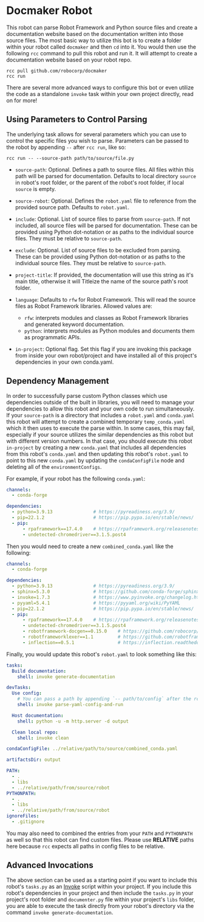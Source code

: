 # Docmaker Robot

This robot can parse Robot Framework and Python source files and create a documentation website based on the documentation written into those source files. The most basic way to utilize this bot is to create a folder within your robot called `docmaker` and then `cd` into it. You would then use the following `rcc` command to pull this robot and run it. It will attempt to create a documentation website based on your robot repo.

```shell
rcc pull github.com/robocorp/docmaker
rcc run
```

There are several more advanced ways to configure this bot or even utilize the code as a standalone `invoke` task within your own project directly, read on for more!

## Using Parameters to Control Parsing

The underlying task allows for several parameters which you can use to control the specific files you wish to parse. Parameters can be passed to the robot by appending `--` after `rcc run`, like so:

```shell
rcc run -- --source-path path/to/source/file.py
```

* `source-path`: Optional. Defines a path to source files. All
    files within this path will be parsed for documentation. Defaults
    to local directory ``source`` in robot's root folder, or the
    parent of the robot's root folder, if local ``source`` is empty.
* `source-robot`: Optional. Defines the ``robot.yaml`` file to
    reference from the provided source path. Defaults to ``robot.yaml``.
* `include`: Optional. List of source files to parse from
    ``source-path``. If not included, all source files will be parsed for
    documentation. These can be provided using Python dot-notation
    or as paths to the individual source files. They must be relative
    to ``source-path``.
* `exclude`: Optional. List of source files to be excluded
    from parsing. These can be provided using Python dot-notation
    or as paths to the individual source files. They must be relative
    to ``source-path``.
* `project-title`: If provided, the documentation will use this
    string as it's main title, otherwise it will Titleize the name
    of the source path's root folder.
* `language`: Defaults to ``rfw`` for Robot Framework. This
    will read the source files as Robot Framework libraries. Allowed
    values are:

    - ``rfw``: interprets modules and classes as Robot Framework
    libraries and generated keyword documentation.
    - ``python``: interprets modules as Python modules and
    documents them as programmatic APIs.

* `in-project`: Optional flag. Set this flag if you are invoking
    this package from inside your own robot/project and have installed
    all of this project's dependencies in your own conda.yaml.

## Dependency Management

In order to successfully parse custom Python classes which use dependencies outside of the built in libraries, you will need to manage your dependencies to allow this robot and your own code to run simultaneously. If your `source-path` is a directory that includes a `robot.yaml` and `conda.yaml` this robot will attempt to create a combined temporary `temp_conda.yaml` which it then uses to execute the parse within. In some cases, this may fail, especially if your source utilizes the similar dependencies as this robot but with different version numbers. In that case, you should execute this robot `in-project` by creating a new `conda.yaml` that includes all dependencies from this robot's `conda.yaml` and then updating this robot's `robot.yaml` to point to this new `conda.yaml` by updating the `condaConfigFile` node and deleting all of the `environmentConfigs`.

For example, if your robot has the following `conda.yaml`:

```yaml
channels:
  - conda-forge

dependencies:
  - python=3.9.13               # https://pyreadiness.org/3.9/ 
  - pip=22.1.2                  # https://pip.pypa.io/en/stable/news/
  - pip:
      - rpaframework==17.4.0    # https://rpaframework.org/releasenotes.html
      - undetected-chromedriver==3.1.5.post4
```

Then you would need to create a new `combined_conda.yaml` like the following:

```yaml
channels:
  - conda-forge

dependencies:
  - python=3.9.13               # https://pyreadiness.org/3.9/ 
  - sphinx=5.3.0                # https://github.com/conda-forge/sphinx-feedstock
  - invoke=1.7.3                # https://www.pyinvoke.org/changelog.html#{}
  - pyyaml=5.4.1                # https://pyyaml.org/wiki/PyYAML
  - pip=22.1.2                  # https://pip.pypa.io/en/stable/news/
  - pip:
      - rpaframework==17.4.0    # https://rpaframework.org/releasenotes.html
      - undetected-chromedriver==3.1.5.post4
      - robotframework-docgen==0.15.0    # https://github.com/robocorp/robotframework-docgen
      - robotframeworklexer==1.1         # https://github.com/robotframework/pygmentslexer
      - inflection==0.5.1                # https://inflection.readthedocs.io/en/latest/#changelog
```

Finally, you would update this robot's `robot.yaml` to look something like this:

```yaml
tasks:
  Build documentation:
    shell: invoke generate-documentation 

devTasks:
  Use config:
    # You can pass a path by appending `-- path/to/config` after the rcc command.
    shell: invoke parse-yaml-config-and-run

  Host documentation:
    shell: python -u -m http.server -d output

  Clean local repo:
    shell: invoke clean

condaConfigFile: ../relative/path/to/source/combined_conda.yaml

artifactsDir: output  

PATH:
  - .
  - libs
  - ../relative/path/from/source/robot
PYTHONPATH:
  - .
  - libs
  - ../relative/path/from/source/robot
ignoreFiles:
  - .gitignore
```

You may also need to combined the entries from your `PATH` and `PYTHONPATH` as well so that this robot can find custom files. Please use **RELATIVE** paths here because `rcc` expects all paths in config files to be relative.

## Advanced Invocations

The above section can be used as a starting point if you want to include this robot's `tasks.py` as an [Invoke](https://www.pyinvoke.org/) script within your project. If you include this robot's dependencies in your project and then include the `tasks.py` in your project's root folder and `documenter.py` file within your project's `libs` folder, you are able to execute the task directly from your robot's directory via the command `invoke generate-documentation`.